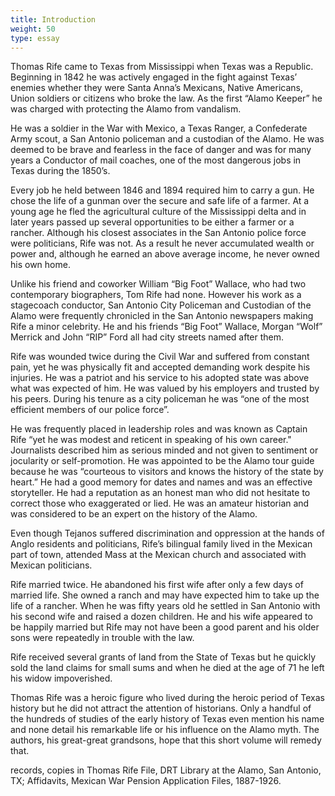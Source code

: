 ```yaml
---
title: Introduction
weight: 50
type: essay
---
```


Thomas Rife came to Texas from Mississippi when Texas was a Republic. Beginning in 1842 he was actively engaged in the fight against Texas’ enemies whether they were Santa Anna’s Mexicans, Native Americans, Union soldiers or citizens who broke the law. As the first “Alamo Keeper” he was charged with protecting the Alamo from vandalism.

He was a soldier in the War with Mexico, a Texas Ranger, a Confederate Army scout, a San Antonio policeman and a custodian of the Alamo. He was deemed to be brave and fearless in the face of danger and was for many years a Conductor of mail coaches, one of the most dangerous jobs in Texas during the 1850’s.

Every job he held between 1846 and 1894 required him to carry a gun. He chose the life of a gunman over the secure and safe life of a farmer. At a young age he fled the agricultural culture of the Mississippi delta and in later years passed up several opportunities to be either a farmer or a rancher. Although his closest associates in the San Antonio police force were politicians, Rife was not. As a result he never accumulated wealth or power and, although he earned an above average income, he never owned his own home.

Unlike his friend and coworker William “Big Foot” Wallace, who had two contemporary biographers, Tom Rife had none. However his work as a stagecoach conductor, San Antonio City Policeman and Custodian of the Alamo were frequently chronicled in the San Antonio newspapers making Rife a minor celebrity. He and his friends “Big Foot” Wallace, Morgan “Wolf” Merrick and John “RIP” Ford all had city streets named after them.

Rife was wounded twice during the Civil War and suffered from constant pain, yet he was physically fit and accepted demanding work despite his injuries. He was a patriot and his service to his adopted state was above what was expected of him. He was valued by his employers and trusted by his peers. During his tenure as a city policeman he was “one of the most efficient members of our police force”.

He was frequently placed in leadership roles and was known as Captain Rife “yet he was modest and reticent in speaking of his own career." Journalists described him as serious minded and not given to sentiment or jocularity or self-promotion. He was appointed to be the Alamo tour guide because he was “courteous to visitors and knows the history of the state by heart.” He had a good memory for dates and names and was an effective storyteller. He had a reputation as an honest man who did not hesitate to correct those who exaggerated or lied. He was an amateur historian and was considered to be an expert on the history of the Alamo.

Even though Tejanos suffered discrimination and oppression at the hands of Anglo residents and politicians, Rife’s bilingual family lived in the Mexican part of town, attended Mass at the Mexican church and associated with Mexican politicians.

Rife married twice. He abandoned his first wife after only a few days of married life. She owned a ranch and may have expected him to take up the life of a rancher. When he was fifty years old he settled in San Antonio with his second wife and raised a dozen children. He and his wife appeared to be happily married but Rife may not have been a good parent and his older sons were repeatedly in trouble with the law.

Rife received several grants of land from the State of Texas but he quickly sold the land claims for small sums and when he died at the age of 71 he left his widow impoverished.

Thomas Rife was a heroic figure who lived during the heroic period of Texas history but he did not attract the attention of historians. Only a handful of the hundreds of studies of the early history of Texas even mention his name and none detail his remarkable life or his influence on the Alamo myth. The authors, his great-great grandsons, hope that this short volume will remedy that.


records, copies in Thomas Rife File, DRT Library at the Alamo, San Antonio, TX;  Affidavits, Mexican War Pension Application Files, 1887-1926.
